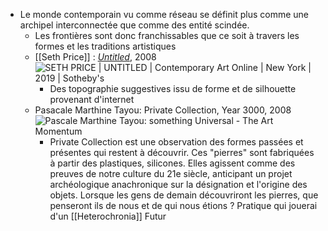 - Le monde contemporain vu comme réseau se définit plus comme une archipel interconnectée que comme des entité scindée.
	- Les frontières sont donc franchissables que ce soit à travers les formes et les traditions artistiques
	- [[Seth Price]] : [*Untitled*](http://www.distributedhistory.com/NewmanOnPrice.pdf), 2008 ![SETH PRICE | UNTITLED | Contemporary Art Online | New York | 2019 |  Sotheby's](https://sothebys-md.brightspotcdn.com/dims4/default/fbc33fd/2147483647/strip/true/crop/1815x2000+0+0/resize/385x424!/quality/90/?url=http%3A%2F%2Fsothebys-brightspot.s3.amazonaws.com%2Fmedia-desk%2Ffd%2F99%2Fecaa49484a1d90d5ed59fb65b902%2F250n10168-b6gqn-0000-v1.jpg)
		- Des topographie suggestives issu de forme et de silhouette provenant d'internet
	- Pasacale Marthine Tayou: Private Collection, Year 3000, 2008 ![Pascale Marthine Tayou: something Universal - The Art Momentum](https://theartmomentum.com/wp-content/uploads/2019/02/Pascale-Marthine-Tayou_Poup%C3%A9e-Pascale_series-2016_Crystal_mixed-media_70-cm_-Courtesy-the-artist-and-GALLERIA-CONTINUA_Photo_Ela-Bialkowska_OKNO-Studio-2.jpg)
		- Private Collection est une observation des formes passées et présentes qui restent à découvrir. Ces "pierres" sont fabriquées à partir des plastiques, silicones. Elles agissent comme des preuves de notre culture du 21e siècle, anticipant un projet archéologique anachronique sur la désignation et l'origine des objets. Lorsque les gens de demain découvriront les pierres, que penseront ils de nous et de qui nous étions ? Pratique qui jouerai d'un [[Heterochronia]] Futur